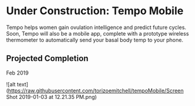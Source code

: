 # Under Construction: Tempo Mobile

Tempo helps women gain ovulation intelligence and predict future cycles. Soon, Tempo will also be a mobile app, complete with a prototype wireless thermometer to automatically send your basal body temp to your phone.

## Projected Completion

Feb 2019

![alt text](https://raw.githubusercontent.com/torizoemitchell/tempoMobile/Screen Shot 2019-01-03 at 12.21.35 PM.png)
